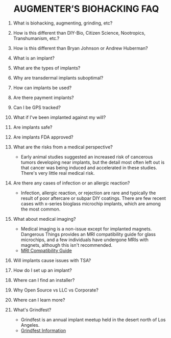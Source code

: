 <div align="center"> 

# AUGMENTER’S BIOHACKING FAQ

</div>

1. What is biohacking, augmenting, grinding, etc?

2. How is this different than DIY-Bio, Citizen Science, Nootropics, Transhumanism, etc.?

3. How is this different than Bryan Johnson or Andrew Huberman?

4. What is an implant?

5. What are the types of implants?

6. Why are transdermal implants suboptimal?

7. How can implants be used?

8. Are there payment implants?

9. Can I be GPS tracked?

10. What if I've been implanted against my will?

11. Are implants safe?

12. Are implants FDA approved?

13. What are the risks from a medical perspective?
    - Early animal studies suggested an increased risk of cancerous tumors developing near implants, but the detail most often left out is that cancer was being induced and accelerated in these studies. There's very little real medical risk.

14. Are there any cases of infection or an allergic reaction?
    - Infection, allergic reaction, or rejection are rare and typically the result of poor aftercare or subpar DIY coatings. There are few recent cases with x-series bioglass microchip implants, which are among the most common.

15. What about medical imaging?
    - Medical imaging is a non-issue except for implanted magnets. Dangerous Things provides an MRI compatibility guide for glass microchips, and a few individuals have undergone MRIs with magnets, although this isn't recommended.
    - [MRI Compatibility Guide](https://forum.dangerousthings.com/uploads/default/original/1X/289af3580c98807bdd9de089a27d73f383ce7bce.pdf)

16. Will implants cause issues with TSA?

17. How do I set up an implant?

18. Where can I find an installer?

19. Why Open Source vs LLC vs Corporate?

20. Where can I learn more?

21. What's Grindfest?
    - Grindfest is an annual implant meetup held in the desert north of Los Angeles.
    - [Grindfest Information](https://augmentationlimitles.ipage.com/grindfest/)

